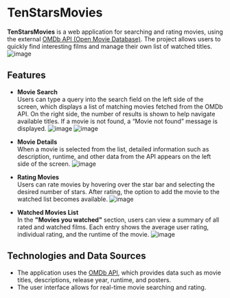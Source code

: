 # TenStarsMovies

**TenStarsMovies** is a web application for searching and rating movies, using the external [OMDb API (Open Movie Database)](https://www.omdbapi.com). The project allows users to quickly find interesting films and manage their own list of watched titles.
![image](https://github.com/user-attachments/assets/af5c4f17-c573-4a03-b047-4c2abd6b8c18)

## Features

- **Movie Search**  
  Users can type a query into the search field on the left side of the screen, which displays a list of matching movies fetched from the OMDb API. On the right side, the number of results is shown to help navigate available titles. If a movie is not found, a “Movie not found” message is displayed.
  ![image](https://github.com/user-attachments/assets/3f7ccba0-5896-45a1-be3e-8cccb716dded)  ![image](https://github.com/user-attachments/assets/4e13af5b-9209-4421-a7dd-0f7526483b51)



- **Movie Details**  
  When a movie is selected from the list, detailed information such as description, runtime, and other data from the API appears on the left side of the screen.
![image](https://github.com/user-attachments/assets/95aafa81-d49d-491b-a618-927dba39378e)


- **Rating Movies**  
  Users can rate movies by hovering over the star bar and selecting the desired number of stars. After rating, the option to add the movie to the watched list becomes available.
![image](https://github.com/user-attachments/assets/138563f8-7da3-48cf-ade9-68eac56ab080)


- **Watched Movies List**  
  In the **"Movies you watched"** section, users can view a summary of all rated and watched films. Each entry shows the average user rating, individual rating, and the runtime of the movie.
![image](https://github.com/user-attachments/assets/68b96614-6c34-4145-bd5e-ca04b6eb5f27)


## Technologies and Data Sources

- The application uses the [OMDb API](https://www.omdbapi.com), which provides data such as movie titles, descriptions, release year, runtime, and posters.
- The user interface allows for real-time movie searching and rating.

